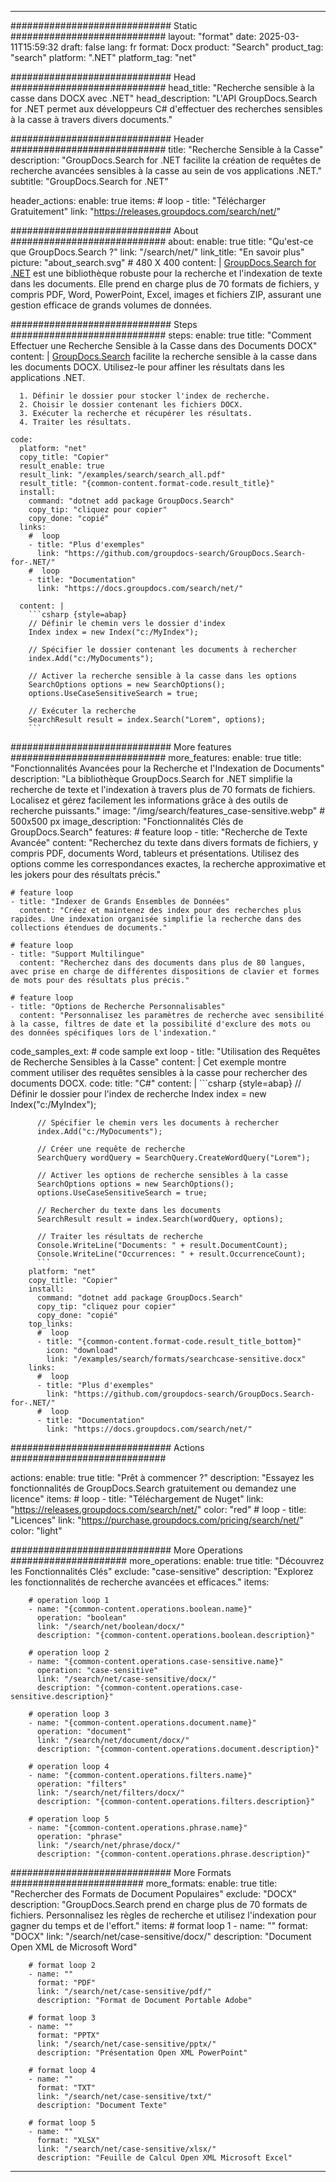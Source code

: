 
---
############################# Static ############################
layout: "format"
date:  2025-03-11T15:59:32
draft: false
lang: fr
format: Docx
product: "Search"
product_tag: "search"
platform: ".NET"
platform_tag: "net"

############################# Head ############################
head_title: "Recherche sensible à la casse dans DOCX avec .NET"
head_description: "L'API GroupDocs.Search for .NET permet aux développeurs C# d'effectuer des recherches sensibles à la casse à travers divers documents."

############################# Header ############################
title: "Recherche Sensible à la Casse" 
description: "GroupDocs.Search for .NET facilite la création de requêtes de recherche avancées sensibles à la casse au sein de vos applications .NET."
subtitle: "GroupDocs.Search for .NET" 

header_actions:
  enable: true
  items:
    #  loop
    - title: "Télécharger Gratuitement"
      link: "https://releases.groupdocs.com/search/net/"
      
############################# About ############################
about:
    enable: true
    title: "Qu'est-ce que GroupDocs.Search ?"
    link: "/search/net/"
    link_title: "En savoir plus"
    picture: "about_search.svg" # 480 X 400
    content: |
       [GroupDocs.Search for .NET](/search/net/) est une bibliothèque robuste pour la recherche et l'indexation de texte dans les documents. Elle prend en charge plus de 70 formats de fichiers, y compris PDF, Word, PowerPoint, Excel, images et fichiers ZIP, assurant une gestion efficace de grands volumes de données.

############################# Steps ############################
steps:
    enable: true
    title: "Comment Effectuer une Recherche Sensible à la Casse dans des Documents DOCX"
    content: |
      [GroupDocs.Search](/search/net/) facilite la recherche sensible à la casse dans les documents DOCX. Utilisez-le pour affiner les résultats dans les applications .NET.
      
      1. Définir le dossier pour stocker l'index de recherche.
      2. Choisir le dossier contenant les fichiers DOCX.
      3. Exécuter la recherche et récupérer les résultats.
      4. Traiter les résultats.
   
    code:
      platform: "net"
      copy_title: "Copier"
      result_enable: true
      result_link: "/examples/search/search_all.pdf"
      result_title: "{common-content.format-code.result_title}"
      install:
        command: "dotnet add package GroupDocs.Search"
        copy_tip: "cliquez pour copier"
        copy_done: "copié"
      links:
        #  loop
        - title: "Plus d'exemples"
          link: "https://github.com/groupdocs-search/GroupDocs.Search-for-.NET/"
        #  loop
        - title: "Documentation"
          link: "https://docs.groupdocs.com/search/net/"
          
      content: |
        ```csharp {style=abap}
        // Définir le chemin vers le dossier d'index
        Index index = new Index("c:/MyIndex");

        // Spécifier le dossier contenant les documents à rechercher
        index.Add("c:/MyDocuments");

        // Activer la recherche sensible à la casse dans les options
        SearchOptions options = new SearchOptions();
        options.UseCaseSensitiveSearch = true;

        // Exécuter la recherche
        SearchResult result = index.Search("Lorem", options);
        ```            

############################# More features ############################
more_features:
  enable: true
  title: "Fonctionnalités Avancées pour la Recherche et l'Indexation de Documents"
  description: "La bibliothèque GroupDocs.Search for .NET simplifie la recherche de texte et l'indexation à travers plus de 70 formats de fichiers. Localisez et gérez facilement les informations grâce à des outils de recherche puissants."
  image: "/img/search/features_case-sensitive.webp" # 500x500 px
  image_description: "Fonctionnalités Clés de GroupDocs.Search"
  features:
    # feature loop
    - title: "Recherche de Texte Avancée"
      content: "Recherchez du texte dans divers formats de fichiers, y compris PDF, documents Word, tableurs et présentations. Utilisez des options comme les correspondances exactes, la recherche approximative et les jokers pour des résultats précis."

    # feature loop
    - title: "Indexer de Grands Ensembles de Données"
      content: "Créez et maintenez des index pour des recherches plus rapides. Une indexation organisée simplifie la recherche dans des collections étendues de documents."

    # feature loop
    - title: "Support Multilingue"
      content: "Recherchez dans des documents dans plus de 80 langues, avec prise en charge de différentes dispositions de clavier et formes de mots pour des résultats plus précis."

    # feature loop
    - title: "Options de Recherche Personnalisables"
      content: "Personnalisez les paramètres de recherche avec sensibilité à la casse, filtres de date et la possibilité d'exclure des mots ou des données spécifiques lors de l'indexation."
      
  code_samples_ext:
    # code sample ext loop
    - title: "Utilisation des Requêtes de Recherche Sensibles à la Casse"
      content: |
        Cet exemple montre comment utiliser des requêtes sensibles à la casse pour rechercher des documents DOCX.
      code:
        title: "C#"
        content: |
          ```csharp {style=abap}
          // Définir le dossier pour l'index de recherche
          Index index = new Index("c:/MyIndex");
              
          // Spécifier le chemin vers les documents à rechercher
          index.Add("c:/MyDocuments");

          // Créer une requête de recherche
          SearchQuery wordQuery = SearchQuery.CreateWordQuery("Lorem");

          // Activer les options de recherche sensibles à la casse
          SearchOptions options = new SearchOptions();
          options.UseCaseSensitiveSearch = true;

          // Rechercher du texte dans les documents
          SearchResult result = index.Search(wordQuery, options);
          
          // Traiter les résultats de recherche
          Console.WriteLine("Documents: " + result.DocumentCount);
          Console.WriteLine("Occurrences: " + result.OccurrenceCount);
          ```
        platform: "net"
        copy_title: "Copier"
        install:
          command: "dotnet add package GroupDocs.Search"
          copy_tip: "cliquez pour copier"
          copy_done: "copié"
        top_links:
          #  loop
          - title: "{common-content.format-code.result_title_bottom}"
            icon: "download"
            link: "/examples/search/formats/searchcase-sensitive.docx"
        links:
          #  loop
          - title: "Plus d'exemples"
            link: "https://github.com/groupdocs-search/GroupDocs.Search-for-.NET/"
          #  loop
          - title: "Documentation"
            link: "https://docs.groupdocs.com/search/net/"
            

            


############################# Actions ############################

actions:
  enable: true
  title: "Prêt à commencer ?"
  description: "Essayez les fonctionnalités de GroupDocs.Search gratuitement ou demandez une licence"
  items:
    #  loop
    - title: "Téléchargement de Nuget"
      link: "https://releases.groupdocs.com/search/net/"
      color: "red"
        #  loop
    - title: "Licences"
      link: "https://purchase.groupdocs.com/pricing/search/net/"
      color: "light"


############################# More Operations #####################
more_operations:
    enable: true
    title: "Découvrez les Fonctionnalités Clés"
    exclude: "case-sensitive"
    description: "Explorez les fonctionnalités de recherche avancées et efficaces."
    items: 
          
        # operation loop 1
        - name: "{common-content.operations.boolean.name}"
          operation: "boolean"
          link: "/search/net/boolean/docx/"
          description: "{common-content.operations.boolean.description}"

        # operation loop 2
        - name: "{common-content.operations.case-sensitive.name}"
          operation: "case-sensitive"
          link: "/search/net/case-sensitive/docx/"
          description: "{common-content.operations.case-sensitive.description}"

        # operation loop 3
        - name: "{common-content.operations.document.name}"
          operation: "document"
          link: "/search/net/document/docx/"
          description: "{common-content.operations.document.description}"

        # operation loop 4
        - name: "{common-content.operations.filters.name}"
          operation: "filters"
          link: "/search/net/filters/docx/"
          description: "{common-content.operations.filters.description}"

        # operation loop 5
        - name: "{common-content.operations.phrase.name}"
          operation: "phrase"
          link: "/search/net/phrase/docx/"
          description: "{common-content.operations.phrase.description}"
          
        
          
############################# More Formats ########################
more_formats:
    enable: true
    title: "Rechercher des Formats de Document Populaires"
    exclude: "DOCX"
    description: "GroupDocs.Search prend en charge plus de 70 formats de fichiers. Personnalisez les règles de recherche et utilisez l'indexation pour gagner du temps et de l'effort."
    items: 
        # format loop 1
        - name: ""
          format: "DOCX"
          link: "/search/net/case-sensitive/docx/"
          description: "Document Open XML de Microsoft Word"
          
        # format loop 2
        - name: ""
          format: "PDF"
          link: "/search/net/case-sensitive/pdf/"
          description: "Format de Document Portable Adobe"
          
        # format loop 3
        - name: ""
          format: "PPTX"
          link: "/search/net/case-sensitive/pptx/"
          description: "Présentation Open XML PowerPoint"

        # format loop 4
        - name: ""
          format: "TXT"
          link: "/search/net/case-sensitive/txt/"
          description: "Document Texte"
          
        # format loop 5
        - name: ""
          format: "XLSX"
          link: "/search/net/case-sensitive/xlsx/"
          description: "Feuille de Calcul Open XML Microsoft Excel"
  

---